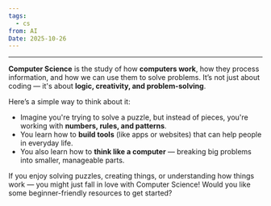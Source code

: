 ```yaml
---
tags:
  - cs
from: AI
Date: 2025-10-26
---
```

---

**Computer Science** is the study of how **computers work**, how they process information, and how we can use them to solve problems. It’s not just about coding — it's about **logic, creativity, and problem-solving**.

Here’s a simple way to think about it:

- Imagine you're trying to solve a puzzle, but instead of pieces, you're working with **numbers, rules, and patterns**.
- You learn how to **build tools** (like apps or websites) that can help people in everyday life.
- You also learn how to **think like a computer** — breaking big problems into smaller, manageable parts.

If you enjoy solving puzzles, creating things, or understanding how things work — you might just fall in love with Computer Science! Would you like some beginner-friendly resources to get started?